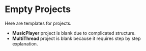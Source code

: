# Empty Projects
Here are templates for projects.

* **MusicPlayer** project is blank due to complicated structure.
* **MultiThread** project is blank because it requires step by step explanation. 
